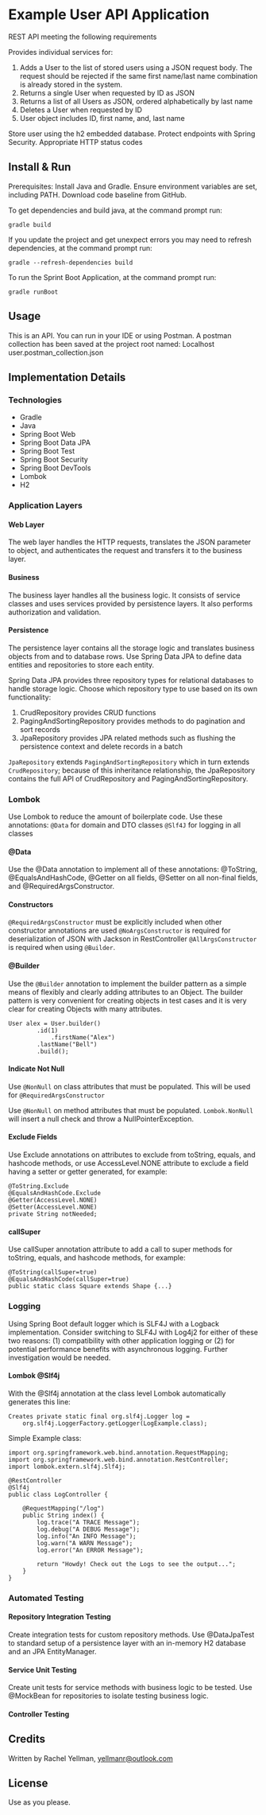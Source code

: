 # Example User API Application #

REST API meeting the following requirements 

Provides individual services for:
1. Adds a User to the list of stored users using a JSON request body. The request should be rejected if the same first name/last name combination is already stored in the system.
2. Returns a single User when requested by ID as JSON
3. Returns a list of all Users as JSON, ordered alphabetically by last name
4. Deletes a User when requested by ID
5. User object includes ID, first name, and, last name

Store user using the h2 embedded database.
Protect endpoints with Spring Security.
Appropriate HTTP status codes

## Install & Run ## 

Prerequisites: 
Install Java and Gradle.  Ensure environment variables are set, including PATH.  Download code baseline from GitHub.


To get dependencies and build java, at the command prompt run:

	gradle build

If you update the project and get unexpect errors you may need to refresh dependencies, at the command prompt run:

	gradle --refresh-dependencies build

To run the Sprint Boot Application, at the command prompt run:

	gradle runBoot


## Usage ## 

This is an API.  You can run in your IDE or using Postman.  A postman collection has been saved at the project root named: Localhost user.postman_collection.json

## Implementation Details ## 

### **Technologies** ###
* Gradle
* Java
* Spring Boot Web
* Spring Boot Data JPA
* Spring Boot Test
* Spring Boot Security
* Spring Boot DevTools
* Lombok
* H2

### **Application Layers** ###

#### Web Layer ####
The web layer handles the HTTP requests, translates the JSON parameter to object, and authenticates the request and transfers it to the business layer. 

#### Business ####
The business layer handles all the business logic. It consists of service classes and uses services provided by persistence layers. It also performs authorization and validation.

#### Persistence ####
The persistence layer contains all the storage logic and translates business objects from and to database rows.  Use Spring Data JPA to define data entities and repositories to store each entity.

Spring Data JPA provides three repository types for relational databases to handle storage logic.  Choose which repository type to use based on its own functionality:

1. CrudRepository provides CRUD functions
2. PagingAndSortingRepository provides methods to do pagination and sort records
3. JpaRepository provides JPA related methods such as flushing the persistence context and delete records in a batch

`JpaRepository` extends `PagingAndSortingRepository` which in turn extends `CrudRepository`; because of this inheritance relationship, the JpaRepository contains the full API of CrudRepository and PagingAndSortingRepository.  

### **Lombok** ###
Use Lombok to reduce the amount of boilerplate code.  Use these annotations: 
`@Data` for domain and DTO classes
`@Slf4J` for logging in all classes

#### @Data ####
Use the @Data annotation to implement all of these annotations: @ToString, @EqualsAndHashCode, @Getter on all fields, @Setter on all non-final fields, and @RequiredArgsConstructor.  

#### Constructors ####
`@RequiredArgsConstructor` must be explicitly included when other constructor annotations are used
`@NoArgsConstructor` is required for deserialization of JSON with Jackson in RestController
`@AllArgsConstructor` is required when using `@Builder`.

#### @Builder ####
Use the `@Builder` annotation to implement the builder pattern as a simple means of flexibly and clearly adding attributes to an Object.  The builder pattern is very convenient for creating objects in test cases and it is very clear for creating Objects with many attributes.

	User alex = User.builder()
	    	.id(1)
	            .firstName("Alex")
	    	.lastName("Bell")
	    	.build();

#### Indicate Not Null ####
Use `@NonNull` on class attributes that must be populated.  This will be used for `@RequiredArgsConstructor`

Use `@NonNull` on method attributes that must be populated.  `Lombok.NonNull` will insert a null check and throw a NullPointerException.

#### Exclude Fields ####
Use Exclude annotations on attributes to exclude from toString, equals, and hashcode methods, or use AccessLevel.NONE attribute to exclude a field having a setter or getter generated, for example:

	@ToString.Exclude
	@EqualsAndHashCode.Exclude
	@Getter(AccessLevel.NONE)
	@Setter(AccessLevel.NONE)
	private String notNeeded;

#### callSuper ####
Use callSuper annotation attribute to add a call to super methods for toString, equals, and hashcode methods, for example: 

	@ToString(callSuper=true)
	@EqualsAndHashCode(callSuper=true)
	public static class Square extends Shape {...}

### **Logging** ###
Using Spring Boot default logger which is SLF4J with a Logback implementation.  Consider switching to SLF4J with Log4j2 for either of these two reasons: (1) compatibility with other application logging or (2) for potential performance benefits with asynchronous logging.  Further investigation would be needed.

#### Lombok @Slf4j ####
With the @Slf4j annotation at the class level Lombok automatically generates this line:

	Creates private static final org.slf4j.Logger log =
		org.slf4j.LoggerFactory.getLogger(LogExample.class);

Simple Example class:

	import org.springframework.web.bind.annotation.RequestMapping;
	import org.springframework.web.bind.annotation.RestController;
	import lombok.extern.slf4j.Slf4j;
 
	@RestController
	@Slf4j
	public class LogController {
	
		@RequestMapping("/log")
		public String index() {
			log.trace("A TRACE Message");
			log.debug("A DEBUG Message");
			log.info("An INFO Message");
			log.warn("A WARN Message");
			log.error("An ERROR Message");
	
			return "Howdy! Check out the Logs to see the output...";
		}
	}

### **Automated Testing** ###

#### Repository Integration Testing ####
Create integration tests for custom repository methods.  Use @DataJpaTest to standard setup of a persistence layer with an in-memory H2 database and an JPA EntityManager.

#### Service Unit Testing ####
Create unit tests for service methods with business logic to be tested.  Use @MockBean for repositories to isolate testing business logic. 

#### Controller Testing ####



## Credits

Written by Rachel Yellman, yellmanr@outlook.com

## License

Use as you please.